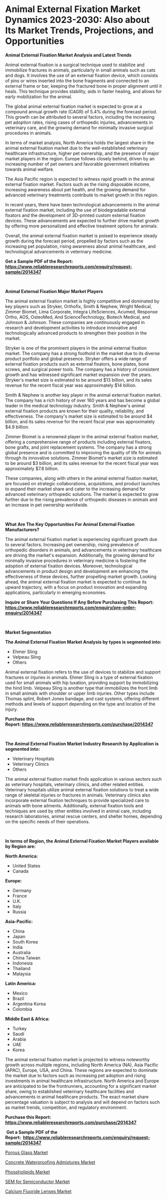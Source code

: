 <p><h1>Animal External Fixation Market Dynamics 2023-2030: Also about Its Market Trends, Projections, and Opportunities</h1></p><p><strong>Animal External Fixation Market Analysis and Latest Trends</strong></p>
<p><p>Animal external fixation is a surgical technique used to stabilize and immobilize fractures in animals, particularly in small animals such as cats and dogs. It involves the use of an external fixation device, which consists of pins or wires inserted into the bone fragments and connected to an external frame or bar, keeping the fractured bone in proper alignment until it heals. This technique provides stability, aids in faster healing, and allows for early mobilization for the animal.</p><p>The global animal external fixation market is expected to grow at a compound annual growth rate (CAGR) of 5.4% during the forecast period. This growth can be attributed to several factors, including the increasing pet adoption rates, rising cases of orthopedic injuries, advancements in veterinary care, and the growing demand for minimally invasive surgical procedures in animals.</p><p>In terms of market analysis, North America holds the largest share in the animal external fixation market due to the well-established veterinary healthcare infrastructure, higher pet ownership, and the presence of major market players in the region. Europe follows closely behind, driven by an increasing number of pet owners and favorable government initiatives towards animal welfare.</p><p>The Asia Pacific region is expected to witness rapid growth in the animal external fixation market. Factors such as the rising disposable income, increasing awareness about pet health, and the growing demand for advanced veterinary treatments contribute to market growth in this region.</p><p>In recent years, there have been technological advancements in the animal external fixation market, including the use of biodegradable external fixators and the development of 3D-printed custom external fixation devices. These advancements are expected to further drive market growth by offering more personalized and effective treatment options for animals.</p><p>Overall, the animal external fixation market is poised to experience steady growth during the forecast period, propelled by factors such as the increasing pet population, rising awareness about animal healthcare, and technological advancements in veterinary medicine.</p></p>
<p><strong>Get a Sample PDF of the Report:&nbsp; <a href="https://www.reliableresearchreports.com/enquiry/request-sample/2014347">https://www.reliableresearchreports.com/enquiry/request-sample/2014347</a></strong></p>
<p>&nbsp;</p>
<p><strong>Animal External Fixation Major Market Players</strong></p>
<p><p>The animal external fixation market is highly competitive and dominated by key players such as Stryker, Orthofix, Smith & Nephew, Wright Medical, Zimmer Biomet, Lima Corporate, Integra LifeSciences, Acumed, Response Ortho, AOS, OsteoMed, And ScienceTechnology, Biotech Medical, and Johnson & Johnson. These companies are continuously engaged in research and development activities to introduce innovative and technologically advanced products to strengthen their position in the market.</p><p>Stryker is one of the prominent players in the animal external fixation market. The company has a strong foothold in the market due to its diverse product portfolio and global presence. Stryker offers a wide range of external fixation products such as external fixators, bone plates, bone screws, and surgical power tools. The company has a history of consistent growth and has witnessed significant market expansion over the years. Stryker's market size is estimated to be around $13 billion, and its sales revenue for the recent fiscal year was approximately $14 billion.</p><p>Smith & Nephew is another key player in the animal external fixation market. The company has a rich history of over 160 years and has become a global leader in the medical technology industry. Smith & Nephew's animal external fixation products are known for their quality, reliability, and effectiveness. The company's market size is estimated to be around $4 billion, and its sales revenue for the recent fiscal year was approximately $4.9 billion.</p><p>Zimmer Biomet is a renowned player in the animal external fixation market, offering a comprehensive range of products including external fixators, bone grafts, and joint replacement systems. The company has a strong global presence and is committed to improving the quality of life for animals through its innovative solutions. Zimmer Biomet's market size is estimated to be around $3 billion, and its sales revenue for the recent fiscal year was approximately $7.8 billion.</p><p>These companies, along with others in the animal external fixation market, are focused on strategic collaborations, acquisitions, and product launches to expand their market share and cater to the increasing demand for advanced veterinary orthopedic solutions. The market is expected to grow further due to the rising prevalence of orthopedic diseases in animals and an increase in pet ownership worldwide.</p></p>
<p>&nbsp;</p>
<p><strong>What Are The Key Opportunities For Animal External Fixation Manufacturers?</strong></p>
<p><p>The animal external fixation market is experiencing significant growth due to several factors. Increasing pet ownership, rising prevalence of orthopedic disorders in animals, and advancements in veterinary healthcare are driving the market's expansion. Additionally, the growing demand for minimally invasive procedures in veterinary medicine is fostering the adoption of external fixation devices. Moreover, technological advancements in product design and development are enhancing the effectiveness of these devices, further propelling market growth. Looking ahead, the animal external fixation market is expected to continue its upward trajectory, with a focus on product innovation and expanding applications, particularly in emerging economies.</p></p>
<p><strong>Inquire or Share Your Questions If Any Before Purchasing This Report: <a href="https://www.reliableresearchreports.com/enquiry/pre-order-enquiry/2014347">https://www.reliableresearchreports.com/enquiry/pre-order-enquiry/2014347</a></strong></p>
<p>&nbsp;</p>
<p><strong>Market Segmentation</strong></p>
<p><strong>The Animal External Fixation Market Analysis by types is segmented into:</strong></p>
<p><ul><li>Ehmer Sling</li><li>Velpeau Sling</li><li>Others</li></ul></p>
<p><p>Animal external fixation refers to the use of devices to stabilize and support fractures or injuries in animals. Ehmer Sling is a type of external fixation used for small animals with hip luxation, providing support by immobilizing the hind limb. Velpeau Sling is another type that immobilizes the front limb in small animals with shoulder or upper limb injuries. Other types include Thomas splint, Robert Jones bandage, and cast systems, offering different methods and levels of support depending on the type and location of the injury.</p></p>
<p><strong>Purchase this Report:&nbsp;<a href="https://www.reliableresearchreports.com/purchase/2014347">https://www.reliableresearchreports.com/purchase/2014347</a></strong></p>
<p>&nbsp;</p>
<p><strong>The Animal External Fixation Market Industry Research by Application is segmented into:</strong></p>
<p><ul><li>Veterinary Hospitals</li><li>Veterinary Clinics</li><li>Others</li></ul></p>
<p><p>The animal external fixation market finds application in various sectors such as veterinary hospitals, veterinary clinics, and other related entities. Veterinary hospitals utilize animal external fixation solutions to treat a wide range of skeletal injuries or fractures in animals. Veterinary clinics also incorporate external fixation techniques to provide specialized care to animals with bone ailments. Additionally, external fixation tools and techniques are used by other entities involved in animal care, including research laboratories, animal rescue centers, and shelter homes, depending on the specific needs of their operations.</p></p>
<p>&nbsp;</p>
<p><strong>In terms of Region, the Animal External Fixation Market Players available by Region are:</strong></p>
<p>
    <p> <strong> North America: </strong>
        <ul>
            <li>United States</li>
            <li>Canada</li>
        </ul>
        </p> 
    <p> <strong> Europe: </strong>
        <ul>
            <li>Germany</li>
            <li>France</li>
            <li>U.K.</li>
            <li>Italy</li>
            <li>Russia</li>
        </ul>
        </p> 
    <p> <strong> Asia-Pacific: </strong>
        <ul>
            <li>China</li>
            <li>Japan</li>
            <li>South Korea</li>
            <li>India</li>
            <li>Australia</li>
            <li>China Taiwan</li>
            <li>Indonesia</li>
            <li>Thailand</li>
            <li>Malaysia</li>
        </ul>
        </p> 
    <p> <strong> Latin America: </strong>
        <ul>
            <li>Mexico</li>
            <li>Brazil</li>
            <li>Argentina Korea</li>
            <li>Colombia</li>
        </ul>
        </p> 
    <p> <strong> Middle East & Africa: </strong>
        <ul>
            <li>Turkey</li>
            <li>Saudi</li>
            <li>Arabia</li>
            <li>UAE</li>
            <li>Korea</li>
        </ul>
    </p>
    </p>
<p><p>The animal external fixation market is projected to witness noteworthy growth across multiple regions, including North America (NA), Asia Pacific (APAC), Europe, USA, and China. These regions are expected to dominate the market due to factors such as increasing pet adoption and rising investments in animal healthcare infrastructure. North America and Europe are anticipated to be the frontrunners, accounting for a significant market share, owing to established veterinary healthcare facilities and advancements in animal healthcare products. The exact market share percentage valuation is subject to analysis and will depend on factors such as market trends, competition, and regulatory environment.</p></p>
<p><strong>Purchase this Report: <a href="https://www.reliableresearchreports.com/purchase/2014347">https://www.reliableresearchreports.com/purchase/2014347</a></strong></p>
<p>&nbsp;<strong>Get a Sample PDF of the Report:&nbsp;&nbsp;<a href="https://www.reliableresearchreports.com/enquiry/request-sample/2014347">https://www.reliableresearchreports.com/enquiry/request-sample/2014347</a></strong></p>
<p><strong></strong></p>
<p><p><a href="https://medium.com/@vincentalvarez1980/porous-glass-market-comprehensive-assessment-by-type-application-and-geography-464910a7a62e">Porous Glass Market</a></p><p><a href="https://medium.com/@dennismurphy47/decoding-concrete-waterproofing-admixtures-market-metrics-market-share-trends-and-growth-10d14dcfc44f">Concrete Waterproofing Admixtures Market</a></p><p><a href="https://medium.com/@irwingibson727/phospholipids-market-comprehensive-assessment-by-type-application-and-geography-0424e7925ea8">Phospholipids Market</a></p><p><a href="https://github.com/ashepherd82/Market-Research-Report-List-1/blob/main/sem-for-semiconductor-market.md">SEM for Semiconductor Market</a></p><p><a href="https://github.com/castoriffic/Market-Research-Report-List-1/blob/main/calcium-fluoride-lenses-market.md">Calcium Fluoride Lenses Market</a></p></p>